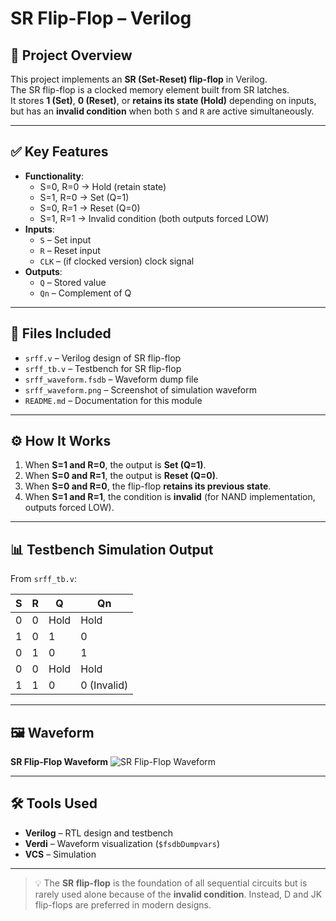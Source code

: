# SR Flip-Flop – Verilog

## 🧠 Project Overview

This project implements an **SR (Set-Reset) flip-flop** in Verilog.  
The SR flip-flop is a clocked memory element built from SR latches.  
It stores **1 (Set)**, **0 (Reset)**, or **retains its state (Hold)** depending on inputs, but has an **invalid condition** when both `S` and `R` are active simultaneously.

---

## ✅ Key Features

- **Functionality**:
  - S=0, R=0 → Hold (retain state)
  - S=1, R=0 → Set (Q=1)
  - S=0, R=1 → Reset (Q=0)
  - S=1, R=1 → Invalid condition (both outputs forced LOW)
- **Inputs**:
  - `S` – Set input  
  - `R` – Reset input  
  - `CLK` – (if clocked version) clock signal  
- **Outputs**:
  - `Q` – Stored value  
  - `Qn` – Complement of Q  

---

## 📂 Files Included

- `srff.v` – Verilog design of SR flip-flop  
- `srff_tb.v` – Testbench for SR flip-flop  
- `srff_waveform.fsdb` – Waveform dump file  
- `srff_waveform.png` – Screenshot of simulation waveform  
- `README.md` – Documentation for this module  

---

## ⚙️ How It Works

1. When **S=1 and R=0**, the output is **Set (Q=1)**.  
2. When **S=0 and R=1**, the output is **Reset (Q=0)**.  
3. When **S=0 and R=0**, the flip-flop **retains its previous state**.  
4. When **S=1 and R=1**, the condition is **invalid** (for NAND implementation, outputs forced LOW).  

---

## 📊 Testbench Simulation Output

From `srff_tb.v`:

| S | R | Q | Qn |
|---|---|---|----|
| 0 | 0 | Hold | Hold |
| 1 | 0 | 1    | 0    |
| 0 | 1 | 0    | 1    |
| 0 | 0 | Hold | Hold |
| 1 | 1 | 0    | 0 (Invalid) |

---

## 🖼 Waveform

**SR Flip-Flop Waveform**
![SR Flip-Flop Waveform](srff_waveform.png)

---

## 🛠 Tools Used

- **Verilog** – RTL design and testbench  
- **Verdi** – Waveform visualization (`$fsdbDumpvars`)  
- **VCS** – Simulation  

---

> 💡 The **SR flip-flop** is the foundation of all sequential circuits but is rarely used alone because of the **invalid condition**. Instead, D and JK flip-flops are preferred in modern designs.

